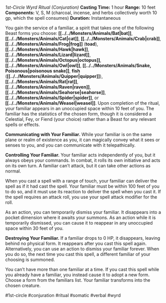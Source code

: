 *1st-Circle Wyrd Ritual (Conjuration)*
**Casting Time:** 1 hour
**Range:** 10 feet
**Components:** V, S, M (charcoal, incense, and herbs collectively worth 10 gp, which the spell consumes)
**Duration:** Instantaneous

You gain the service of a familiar, a spirit that takes one of the following Beast forms you choose: **[[../../Monsters/Animals/Bat|bat]]**, **[[../../Monsters/Animals/Cat|cat]]**, **[[../../Monsters/Animals/Crab|crab]]**, **[[../../Monsters/Animals/Frog|frog]]** (**toad**), **[[../../Monsters/Animals/Hawk|hawk]]**, **[[../../Monsters/Animals/Lizard|lizard]]**, **[[../../Monsters/Animals/Octopus|octopus]]**, **[[../../Monsters/Animals/Owl|owl]]**, **[[../../Monsters/Animals/Snake, Poisonous|poisonous snake]]**, **fish** (**[[../../Monsters/Animals/Quipper|quipper]]**), **[[../../Monsters/Animals/Rat|rat]]**, **[[../../Monsters/Animals/Raven|raven]]**, **[[../../Monsters/Animals/Seahorse|seahorse]]**, **[[../../Monsters/Animals/Spider|spider]]**, or **[[../../Monsters/Animals/Weasel|weasel]]**. Upon completion of the ritual, your familiar appears in an unoccupied space within 10 feet of you. The familiar has the statistics of the chosen form, though it is considered a Celestial, Fey, or Fiend (your choice) rather than a Beast for any relevant spells or effects.

**Communicating with Your Familiar.** While your familiar is on the same plane or realm of existence as you, it can magically convey what it sees or senses to you, and you can communicate with it telepathically.

**Controlling Your Familiar.** Your familiar acts independently of you, but it always obeys your commands. In combat, it rolls its own initiative and acts on its own turn. A familiar can’t attack, but it can take other actions as normal.

When you cast a spell with a range of touch, your familiar can deliver the spell as if it had cast the spell. Your familiar must be within 100 feet of you to do so, and it must use its reaction to deliver the spell when you cast it. If the spell requires an attack roll, you use your spell attack modifier for the roll.

As an action, you can temporarily dismiss your familiar. It disappears into a pocket dimension where it awaits your summons. As an action while it is temporarily dismissed, you can cause it to reappear in any unoccupied space within 30 feet of you.

**Destroying Your Familiar.** If a familiar drops to 0 HP, it disappears, leaving behind no physical form. It reappears after you cast this spell again. Alternatively, you can use an action to dismiss your familiar forever. When you do so, the next time you cast this spell, a different familiar of your choosing is summoned.

You can’t have more than one familiar at a time. If you cast this spell while you already have a familiar, you instead cause it to adopt a new form. Choose a form from the familiars list. Your familiar transforms into the chosen creature.

#1st-circle #conjuration #ritual #somatic #verbal #wyrd
